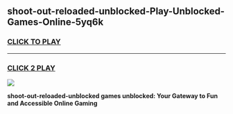 
## shoot-out-reloaded-unblocked-Play-Unblocked-Games-Online-5yq6k
<h3>
<a href="https://premium76.site?title=shoot-out-reloaded-unblocked&ref=25A">CLICK TO PLAY</a></h3>
<hr>

<h3>
<a href="https://premium76.site?title=shoot-out-reloaded-unblocked&ref=25A">CLICK 2 PLAY</a>
  
</h3>

<a href="https://premium76.site?title=shoot-out-reloaded-unblocked&ref=25A"><img src="https://clearcache.store/games.png"></a>


**shoot-out-reloaded-unblocked games unblocked: Your Gateway to Fun and Accessible Online Gaming**
